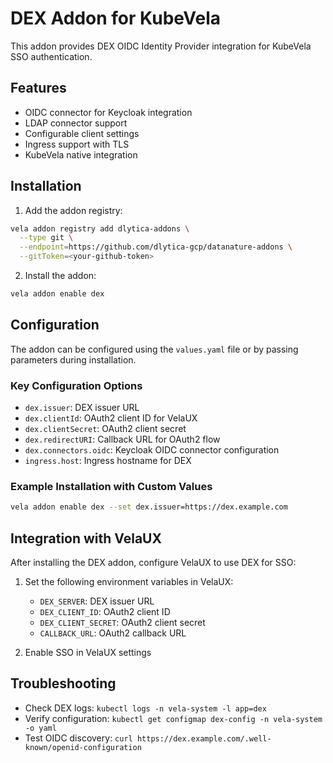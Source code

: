 # DEX Addon for KubeVela

This addon provides DEX OIDC Identity Provider integration for KubeVela SSO authentication.

## Features

- OIDC connector for Keycloak integration
- LDAP connector support
- Configurable client settings
- Ingress support with TLS
- KubeVela native integration

## Installation

1. Add the addon registry:
```bash
vela addon registry add dlytica-addons \
  --type git \
  --endpoint=https://github.com/dlytica-gcp/datanature-addons \
  --gitToken=<your-github-token>
```

2. Install the addon:
```bash
vela addon enable dex
```

## Configuration

The addon can be configured using the `values.yaml` file or by passing parameters during installation.

### Key Configuration Options

- `dex.issuer`: DEX issuer URL
- `dex.clientId`: OAuth2 client ID for VelaUX
- `dex.clientSecret`: OAuth2 client secret
- `dex.redirectURI`: Callback URL for OAuth2 flow
- `dex.connectors.oidc`: Keycloak OIDC connector configuration
- `ingress.host`: Ingress hostname for DEX

### Example Installation with Custom Values

```bash
vela addon enable dex --set dex.issuer=https://dex.example.com
```

## Integration with VelaUX

After installing the DEX addon, configure VelaUX to use DEX for SSO:

1. Set the following environment variables in VelaUX:
   - `DEX_SERVER`: DEX issuer URL
   - `DEX_CLIENT_ID`: OAuth2 client ID
   - `DEX_CLIENT_SECRET`: OAuth2 client secret
   - `CALLBACK_URL`: OAuth2 callback URL

2. Enable SSO in VelaUX settings

## Troubleshooting

- Check DEX logs: `kubectl logs -n vela-system -l app=dex`
- Verify configuration: `kubectl get configmap dex-config -n vela-system -o yaml`
- Test OIDC discovery: `curl https://dex.example.com/.well-known/openid-configuration`
